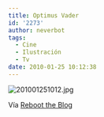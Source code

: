 ```yaml
---
title: Optimus Vader
id: '2273'
author: neverbot
tags:
  - Cine
  - Ilustración
  - Tv
date: 2010-01-25 10:12:38
---
```


![201001251012.jpg](./201001251012.jpg)

Vía [Reboot the Blog](http://blog.swas.es/post/323290373/optimus-vader)